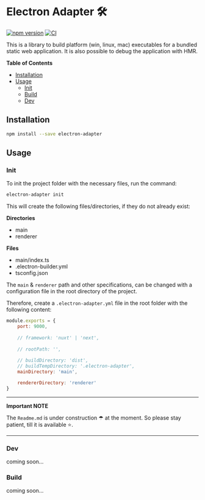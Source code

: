 # Electron Adapter 🛠

[![npm version](https://badge.fury.io/js/electron-adapter.svg)](https://badge.fury.io/js/electron-adapter)
[![CI](https://github.com/tada5hi/electron-adapter/actions/workflows/main.yml/badge.svg)](https://github.com/tada5hi/electron-adapter/actions/workflows/main.yml)

This is a library to build platform (win, linux, mac) executables for a bundled static web application.
It is also possible to debug the application with HMR.

**Table of Contents**

- [Installation](#installation)
- [Usage](#usage)
  - [Init](#init)
  - [Build](#build)
  - [Dev](#dev)

## Installation

```bash
npm install --save electron-adapter
```

## Usage
### Init

To init the project folder with the necessary files, run the command:

```bash
electron-adapter init
```

This will create the following files/directories, if they do not already exist:

**Directories**
- main
- renderer

**Files**
- main/index.ts
- .electron-builder.yml
- tsconfig.json

The `main` & `renderer` path and other specifications, 
can be changed with a configuration file in the root directory  of the project.

Therefore, create a `.electron-adapter.yml` file in the root folder with the following content:

```javascript
module.exports = {
    port: 9000,
    
    // framework: 'nuxt' | 'next',
    
    // rootPath: '',
    
    // buildDirectory: 'dist',
    // buildTempDirectory: '.electron-adapter',
    mainDirectory: 'main',

    rendererDirectory: 'renderer'
}
```

---
**Important NOTE**

The `Readme.md` is under construction ☂ at the moment. So please stay patient, till it is available ⭐.

---

### Dev

coming soon...

### Build

coming soon...

